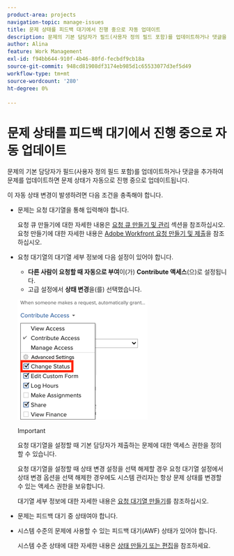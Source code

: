 ```yaml
---
product-area: projects
navigation-topic: manage-issues
title: 문제 상태를 피드백 대기에서 진행 중으로 자동 업데이트
description: 문제의 기본 담당자가 필드(사용자 정의 필드 포함)를 업데이트하거나 댓글을 추가하여 문제를 업데이트하면 문제 상태가 자동으로 진행 중으로 업데이트됩니다.
author: Alina
feature: Work Management
exl-id: f94bb644-910f-4b46-80fd-fecbdf9cb18a
source-git-commit: 948cd81908df3174eb985d1c65533077d3ef5d49
workflow-type: tm+mt
source-wordcount: '280'
ht-degree: 0%

---
```


# 문제 상태를 피드백 대기에서 진행 중으로 자동 업데이트

문제의 기본 담당자가 필드(사용자 정의 필드 포함)를 업데이트하거나 댓글을 추가하여 문제를 업데이트하면 문제 상태가 자동으로 진행 중으로 업데이트됩니다.

이 자동 상태 변경이 발생하려면 다음 조건을 충족해야 합니다.

* 문제는 요청 대기열을 통해 입력해야 합니다.

  요청 큐 만들기에 대한 자세한 내용은 [요청 큐 만들기 및 관리](../../../manage-work/requests/create-and-manage-request-queues/create-manage-request-queues.md) 섹션을 참조하십시오. 요청 만들기에 대한 자세한 내용은 [Adobe Workfront 요청 만들기 및 제출](../../../manage-work/requests/create-requests/create-submit-requests.md)을 참조하십시오.

* 요청 대기열의 대기열 세부 정보에 다음 설정이 있어야 합니다.
   * **다른 사람이 요청할 때 자동으로 부여**&#x200B;이(가) **Contribute 액세스**(으)로 설정됩니다.
   * 고급 설정에서 **상태 변경**&#x200B;을(를) 선택했습니다.

  ![큐 세부 정보에서 Contribute 액세스 및 상태 변경을 선택할 수 있습니다.](assets/queuedetails-contributeaccess-changestatus.png)

  >[!IMPORTANT]
  >
  >  요청 대기열을 설정할 때 기본 담당자가 제출하는 문제에 대한 액세스 권한을 정의할 수 있습니다.
  >
  >요청 대기열을 설정할 때 상태 변경 설정을 선택 해제할 경우 요청 대기열 설정에서 상태 변경 옵션을 선택 해제한 경우에도 시스템 관리자는 항상 문제 상태를 변경할 수 있는 액세스 권한을 보유합니다.

  대기열 세부 정보에 대한 자세한 내용은 [요청 대기열 만들기](../../../manage-work/requests/create-and-manage-request-queues/create-request-queue.md)를 참조하십시오.

* 문제는 피드백 대기 중 상태여야 합니다.
* 시스템 수준의 문제에 사용할 수 있는 피드백 대기(AWF) 상태가 있어야 합니다.

  시스템 수준 상태에 대한 자세한 내용은 [상태 만들기 또는 편집](../../../administration-and-setup/customize-workfront/creating-custom-status-and-priority-labels/create-or-edit-a-status.md)을 참조하세요.
